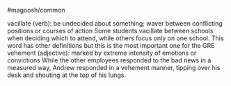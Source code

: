 #magoosh/common

vacillate (verb): be undecided about something; waver between conflicting positions or courses of 
action 
Some students vacillate between schools when deciding which to attend, while others focus only on one 
school. 
This word has other definitions but this is the most important one for the GRE 
vehement (adjective): marked by extreme intensity of emotions or convictions 
While the other employees responded to the bad news in a measured way, Andrew responded in a 
vehement manner, tipping over his desk and shouting at the top of his lungs. 
